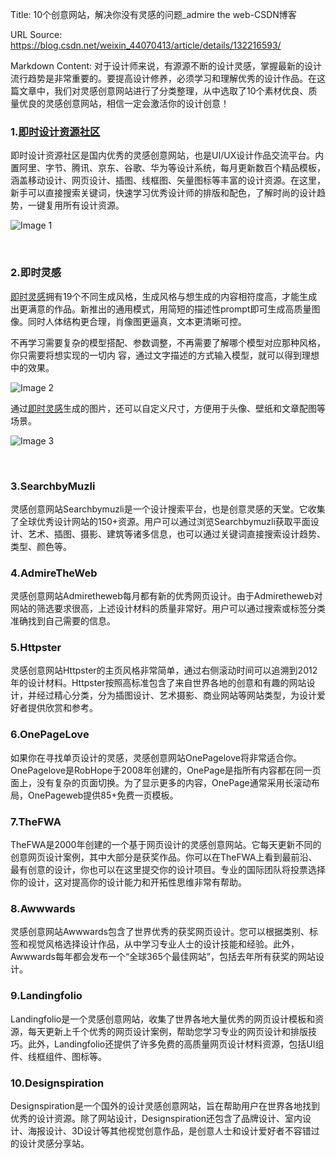 Title: 10个创意网站，解决你没有灵感的问题_admire the web-CSDN博客

URL Source: https://blog.csdn.net/weixin_44070413/article/details/132216593/

Markdown Content:
对于设计师来说，有源源不断的设计灵感，掌握最新的设计流行趋势是非常重要的。要提高设计修养，必须学习和理解优秀的设计作品。在这篇文章中，我们对灵感创意网站进行了分类整理，从中选取了10个素材优良、质量优良的灵感创意网站，相信一定会激活你的设计创意！

### 1.[即时设计资源社区](https://js.design/square?source=csdn "即时设计资源社区")

即时设计资源社区是国内优秀的灵感创意网站，也是UI/UX设计作品交流平台。内置阿里、字节、腾讯、京东、谷歌、华为等设计系统，每月更新数百个精品模板，涵盖移动设计、网页设计、插图、线框图、矢量图标等丰富的设计资源。在这里，新手可以直接搜索关键词，快速学习优秀设计师的排版和配色，了解时尚的设计趋势，一键复用所有设计资源。

![Image 1](https://img-blog.csdnimg.cn/img_convert/0599659b7fa93cbbddd9d2d7b8bbd611.png)

​

### 2.即时灵感

[即时灵感](https://js.design/square?source=csdn "即时灵感")拥有19个不同生成风格，生成风格与想生成的内容相符度高，才能生成出更满意的作品。新推出的通用模式，用简短的描述性prompt即可生成高质量图像。同时人体结构更合理，肖像图更逼真，文本更清晰可控。

不再学习需要复杂的模型搭配、参数调整，不再需要了解哪个模型对应那种风格，你只需要将想实现的一切内 容，通过文字描述的方式输入模型，就可以得到理想中的效果。

![Image 2](https://img-blog.csdnimg.cn/img_convert/aa2000ce8fb076c9c1eef50ffaa03c96.png)

​通过[即时灵感](https://js.design/square?source=csdn "即时灵感")生成的图片，还可以自定义尺寸，方便用于头像、壁纸和文章配图等场景。

![Image 3](https://img-blog.csdnimg.cn/img_convert/c0c671ea42c406bed958448fb900e29f.png)

​

### 3.SearchbyMuzli

灵感创意网站Searchbymuzli是一个设计搜索平台，也是创意灵感的天堂。它收集了全球优秀设计网站的150+资源。用户可以通过浏览Searchbymuzli获取平面设计、艺术、插图、摄影、建筑等诸多信息，也可以通过关键词直接搜索设计趋势、类型、颜色等。

#### 

### 4.AdmireTheWeb

灵感创意网站Admiretheweb每月都有新的优秀网页设计。由于Admiretheweb对网站的筛选要求很高，上述设计材料的质量非常好。用户可以通过搜索或标签分类准确找到自己需要的信息。

#### 

### 5.Httpster

灵感创意网站Httpster的主页风格非常简单，通过右侧滚动时间可以追溯到2012年的设计材料。Httpster按照高标准包含了来自世界各地的创意和有趣的网站设计，并经过精心分类，分为插图设计、艺术摄影、商业网站等网站类型，为设计爱好者提供欣赏和参考。

#### 

### 6.OnePageLove

如果你在寻找单页设计的灵感，灵感创意网站OnePagelove将非常适合你。OnePagelove是RobHope于2008年创建的，OnePage是指所有内容都在同一页面上，没有复杂的页面切换。为了显示更多的内容，OnePage通常采用长滚动布局，OnePageweb提供85+免费一页模板。

#### 

### 7.TheFWA

TheFWA是2000年创建的一个基于网页设计的灵感创意网站。它每天更新不同的创意网页设计案例，其中大部分是获奖作品。你可以在TheFWA上看到最前沿、最有创意的设计，你也可以在这里提交你的设计项目。专业的国际团队将投票选择你的设计，这对提高你的设计能力和开拓性思维非常有帮助。

#### 

### 8.Awwwards

灵感创意网站Awwwards包含了世界优秀的获奖网页设计。您可以根据类别、标签和视觉风格选择设计作品，从中学习专业人士的设计技能和经验。此外，Awwwards每年都会发布一个“全球365个最佳网站”，包括去年所有获奖的网站设计。

#### 

### 9.Landingfolio

Landingfolio是一个灵感创意网站，收集了世界各地大量优秀的网页设计模板和资源，每天更新上千个优秀的网页设计案例，帮助您学习专业的网页设计和排版技巧。此外，Landingfolio还提供了许多免费的高质量网页设计材料资源，包括UI组件、线框组件、图标等。

#### 

### 10.Designspiration

Designspiration是一个国外的设计灵感创意网站，旨在帮助用户在世界各地找到优秀的设计资源。除了网站设计，Designspiration还包含了品牌设计、室内设计、海报设计、3D设计等其他视觉创意作品，是创意人士和设计爱好者不容错过的设计灵感分享站。
